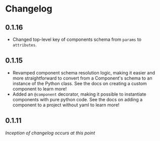 # Changelog

## 0.1.16

- Changed top-level key of components schema from `params` to `attributes`.

## 0.1.15

- Revamped component schema resolution logic, making it easier and more straightforward to convert from a Component's schema to an instance of the Python class. See the docs on creating a custom component to learn more!
- Added an `@component` decorator, making it possible to instantiate components with pure python code. See the docs on adding a component to a project without yaml to learn more!

## 0.1.11

_Inception of changelog occurs at this point_
